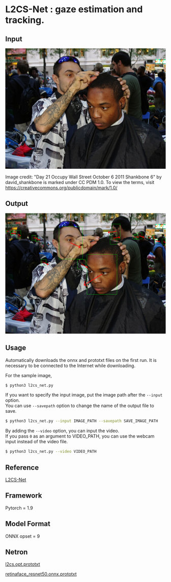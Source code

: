 # L2CS-Net : gaze estimation and tracking.

## Input

![Input](selfie.png)

Image credit: "Day 21 Occupy Wall Street October 6 2011 Shankbone 6" by david_shankbone is marked under CC PDM 1.0. To view the terms, visit https://creativecommons.org/publicdomain/mark/1.0/

## Output

![Output](output.png)

## Usage

Automatically downloads the onnx and prototxt files on the first run.
It is necessary to be connected to the Internet while downloading.

For the sample image,
``` bash
$ python3 l2cs_net.py
```

If you want to specify the input image, put the image path after the `--input` option.  
You can use `--savepath` option to change the name of the output file to save.
```bash
$ python3 l2cs_net.py --input IMAGE_PATH --savepath SAVE_IMAGE_PATH
```

By adding the `--video` option, you can input the video.   
If you pass `0` as an argument to VIDEO_PATH, you can use the webcam input instead of the video file.
```bash
$ python3 l2cs_net.py --video VIDEO_PATH
```


## Reference

[L2CS-Net](https://github.com/ahmednull/l2cs-net)

## Framework

Pytorch = 1.9

## Model Format

ONNX opset = 9

## Netron

[l2cs.opt.prototxt](https://netron.app/?url=https://storage.googleapis.com/ailia-models/l2cs_net/l2cs.onnx.prototxt)

[retinaface_resnet50.onnx.prototxt](https://netron.app/?url=https://storage.googleapis.com/ailia-models/retinaface/retinaface_resnet50.onnx.prototxt)  
